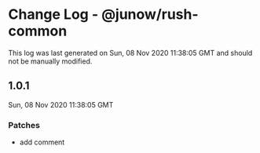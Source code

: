 # Change Log - @junow/rush-common

This log was last generated on Sun, 08 Nov 2020 11:38:05 GMT and should not be manually modified.

## 1.0.1
Sun, 08 Nov 2020 11:38:05 GMT

### Patches

- add comment

